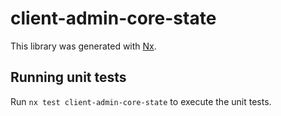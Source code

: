 # client-admin-core-state

This library was generated with [Nx](https://nx.dev).

## Running unit tests

Run `nx test client-admin-core-state` to execute the unit tests.

